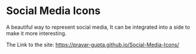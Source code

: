 # Social Media Icons
 A beautiful way to represent social media, It can be integrated into a side to make it more interesting.

The Link to the site:
https://pravar-gupta.github.io/Social-Media-Icons/
